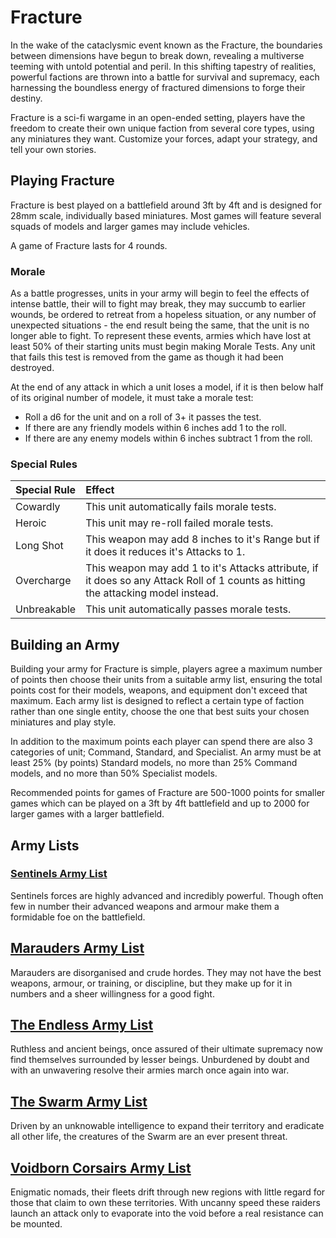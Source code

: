 # Fracture

In the wake of the cataclysmic event known as the Fracture, the boundaries between dimensions have begun to break down, revealing a multiverse teeming with untold potential and peril. In this shifting tapestry of realities, powerful factions are thrown into a battle for survival and supremacy, each harnessing the boundless energy of fractured dimensions to forge their destiny.

Fracture is a sci-fi wargame in an open-ended setting, players have the freedom to create their own unique faction from several core types, using any miniatures they want. Customize your forces, adapt your strategy, and tell your own stories.

## Playing Fracture

Fracture is best played on a battlefield around 3ft by 4ft and is designed for 28mm scale, individually based miniatures. Most games will feature several squads of models and larger games may include vehicles.

A game of Fracture lasts for 4 rounds.

### Morale

As a battle progresses, units in your army will begin to feel the effects of intense battle, their will to fight may break, they may succumb to earlier wounds, be ordered to retreat from a hopeless situation, or any number of unexpected situations - the end result being the same, that the unit is no longer able to fight. To represent these events, armies which have lost at least 50% of their starting units must begin making Morale Tests. Any unit that fails this test is removed from the game as though it had been destroyed.

At the end of any attack in which a unit loses a model, if it is then below half of its original number of modele, it must take a morale test:

- Roll a d6 for the unit and on a roll of 3+ it passes the test.
- If there are any friendly models within 6 inches add 1 to the roll.
- If there are any enemy models within 6 inches subtract 1 from the roll.

### Special Rules

| Special Rule | Effect |
| :----------- | :----- |
| Cowardly | This unit automatically fails morale tests. |
| Heroic | This unit may re-roll failed morale tests. |
| Long Shot | This weapon may add 8 inches to it's Range but if it does it reduces it's Attacks to 1. |
| Overcharge | This weapon may add 1 to it's Attacks attribute, if it does so any Attack Roll of 1 counts as hitting the attacking model instead. |
| Unbreakable | This unit automatically passes morale tests. |

## Building an Army

Building your army for Fracture is simple, players agree a maximum number of points then choose their units from a suitable army list, ensuring the total points cost for their models, weapons, and equipment don't exceed that maximum. Each army list is designed to reflect a certain type of faction rather than one single entity, choose the one that best suits your chosen miniatures and play style.

In addition to the maximum points each player can spend there are also 3 categories of unit; Command, Standard, and Specialist. An army must be at least 25% (by points) Standard models, no more than 25% Command models, and no more than 50% Specialist models.

Recommended points for games of Fracture are 500-1000 points for smaller games which can be played on a 3ft by 4ft battlefield and up to 2000 for larger games with a larger battlefield.

## Army Lists

### [Sentinels Army List](https://github.com/open-source-tabletop/fracture/blob/main/army-lists/sentinels.md)

Sentinels forces are highly advanced and incredibly powerful. Though often few in number their advanced weapons and armour make them a formidable foe on the battlefield.

## [Marauders Army List](https://github.com/open-source-tabletop/fracture/blob/main/army-lists/marauders.md)

Marauders are disorganised and crude hordes. They may not have the best weapons, armour, or training,  or discipline, but they make up for it in numbers and a sheer willingness for a good fight.

## [The Endless Army List](https://github.com/open-source-tabletop/fracture/blob/main/army-lists/the-endless.md)

Ruthless and ancient beings, once assured of their ultimate supremacy now find themselves surrounded by lesser beings. Unburdened by doubt and with an unwavering resolve their armies march once again into war.

## [The Swarm Army List](https://github.com/open-source-tabletop/fracture/blob/main/army-lists/the-swarm.md)

Driven by an unknowable intelligence to expand their territory and eradicate all other life, the creatures of the Swarm are an ever present threat.

## [Voidborn Corsairs Army List](https://github.com/open-source-tabletop/fracture/blob/main/army-lists/voidborn-corsairs.md)

Enigmatic nomads, their fleets drift through new regions with little regard for those that claim to own these territories. With uncanny speed these raiders launch an attack only to evaporate into the void before a real resistance can be mounted.
